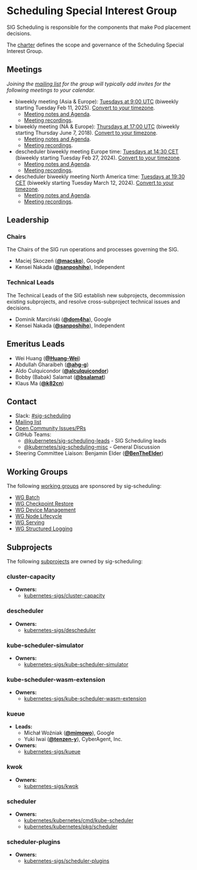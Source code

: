 <!---
This is an autogenerated file!

Please do not edit this file directly, but instead make changes to the
sigs.yaml file in the project root.

To understand how this file is generated, see https://git.k8s.io/community/generator/README.md
--->
# Scheduling Special Interest Group

SIG Scheduling is responsible for the components that make Pod placement decisions.

The [charter](charter.md) defines the scope and governance of the Scheduling Special Interest Group.

## Meetings
*Joining the [mailing list](https://groups.google.com/a/kubernetes.io/g/sig-scheduling) for the group will typically add invites for the following meetings to your calendar.*
* biweekly meeting (Asia & Europe): [Tuesdays at 9:00 UTC](https://zoom.us/j/841218129) (biweekly starting Tuesday Feb 11, 2025). [Convert to your timezone](http://www.thetimezoneconverter.com/?t=9%3A00&tz=UTC).
  * [Meeting notes and Agenda](https://docs.google.com/document/d/13mwye7nvrmV11q9_Eg77z-1w3X7Q1GTbslpml4J7F3A/edit).
  * [Meeting recordings](https://www.youtube.com/watch?v=PweKj6SU7UA&list=PL69nYSiGNLP2vwzcCOhxrL3JVBc-eaJWI).
* biweekly meeting (NA & Europe): [Thursdays at 17:00 UTC](https://zoom.us/j/841218129) (biweekly starting Thursday June 7, 2018). [Convert to your timezone](http://www.thetimezoneconverter.com/?t=17%3A00&tz=UTC).
  * [Meeting notes and Agenda](https://docs.google.com/document/d/13mwye7nvrmV11q9_Eg77z-1w3X7Q1GTbslpml4J7F3A/edit).
  * [Meeting recordings](https://www.youtube.com/watch?v=PweKj6SU7UA&list=PL69nYSiGNLP2vwzcCOhxrL3JVBc-eaJWI).
* descheduler biweekly meeting Europe time: [Tuesdays at 14:30 CET](https://zoom.us/j/841218129) (biweekly starting Tuesday Feb 27, 2024). [Convert to your timezone](http://www.thetimezoneconverter.com/?t=14%3A30&tz=CET).
  * [Meeting notes and Agenda](https://docs.google.com/document/d/1Ang5shAFxuylO2RXMFGO7uxSe-IX3Y3PxoKIn1yPIEQ).
  * [Meeting recordings](https://youtube.com/playlist?list=PLEafaZMk8MYYqoSncOkL8uutIcTsUQE_g).
* descheduler biweekly meeting North America time: [Tuesdays at 19:30 CET](https://zoom.us/j/841218129) (biweekly starting Tuesday March 12, 2024). [Convert to your timezone](http://www.thetimezoneconverter.com/?t=19%3A30&tz=CET).
  * [Meeting notes and Agenda](https://docs.google.com/document/d/1Ang5shAFxuylO2RXMFGO7uxSe-IX3Y3PxoKIn1yPIEQ).
  * [Meeting recordings](https://youtube.com/playlist?list=PLEafaZMk8MYYqoSncOkL8uutIcTsUQE_g).

## Leadership

### Chairs
The Chairs of the SIG run operations and processes governing the SIG.

* Maciej Skoczeń (**[@macsko](https://github.com/macsko)**), Google
* Kensei Nakada (**[@sanposhiho](https://github.com/sanposhiho)**), Independent

### Technical Leads
The Technical Leads of the SIG establish new subprojects, decommission existing
subprojects, and resolve cross-subproject technical issues and decisions.

* Dominik Marciński (**[@dom4ha](https://github.com/dom4ha)**), Google
* Kensei Nakada (**[@sanposhiho](https://github.com/sanposhiho)**), Independent

## Emeritus Leads

* Wei Huang (**[@Huang-Wei](https://github.com/Huang-Wei)**)
* Abdullah Gharaibeh (**[@ahg-g](https://github.com/ahg-g)**)
* Aldo Culquicondor (**[@alculquicondor](https://github.com/alculquicondor)**)
* Bobby (Babak) Salamat (**[@bsalamat](https://github.com/bsalamat)**)
* Klaus Ma (**[@k82cn](https://github.com/k82cn)**)

## Contact
- Slack: [#sig-scheduling](https://kubernetes.slack.com/messages/sig-scheduling)
- [Mailing list](https://groups.google.com/a/kubernetes.io/g/sig-scheduling)
- [Open Community Issues/PRs](https://github.com/kubernetes/community/labels/sig%2Fscheduling)
- GitHub Teams:
    - [@kubernetes/sig-scheduling-leads](https://github.com/orgs/kubernetes/teams/sig-scheduling-leads) - SIG Scheduling leads
    - [@kubernetes/sig-scheduling-misc](https://github.com/orgs/kubernetes/teams/sig-scheduling-misc) - General Discussion
- Steering Committee Liaison: Benjamin Elder (**[@BenTheElder](https://github.com/BenTheElder)**)

## Working Groups

The following [working groups][working-group-definition] are sponsored by sig-scheduling:
* [WG Batch](/wg-batch)
* [WG Checkpoint Restore](/wg-checkpoint-restore)
* [WG Device Management](/wg-device-management)
* [WG Node Lifecycle](/wg-node-lifecycle)
* [WG Serving](/wg-serving)
* [WG Structured Logging](/wg-structured-logging)


## Subprojects

The following [subprojects][subproject-definition] are owned by sig-scheduling:
### cluster-capacity
- **Owners:**
  - [kubernetes-sigs/cluster-capacity](https://github.com/kubernetes-sigs/cluster-capacity/blob/master/OWNERS)
### descheduler
- **Owners:**
  - [kubernetes-sigs/descheduler](https://github.com/kubernetes-sigs/descheduler/blob/master/OWNERS)
### kube-scheduler-simulator
- **Owners:**
  - [kubernetes-sigs/kube-scheduler-simulator](https://github.com/kubernetes-sigs/kube-scheduler-simulator/blob/master/OWNERS)
### kube-scheduler-wasm-extension
- **Owners:**
  - [kubernetes-sigs/kube-scheduler-wasm-extension](https://github.com/kubernetes-sigs/kube-scheduler-wasm-extension/blob/main/OWNERS)
### kueue
- **Leads:**
  - Michał Woźniak (**[@mimowo](https://github.com/mimowo)**), Google
  - Yuki Iwai (**[@tenzen-y](https://github.com/tenzen-y)**), CyberAgent, Inc.
- **Owners:**
  - [kubernetes-sigs/kueue](https://github.com/kubernetes-sigs/kueue/blob/main/OWNERS)
### kwok
- **Owners:**
  - [kubernetes-sigs/kwok](https://github.com/kubernetes-sigs/kwok/blob/main/OWNERS)
### scheduler
- **Owners:**
  - [kubernetes/kubernetes/cmd/kube-scheduler](https://github.com/kubernetes/kubernetes/blob/master/cmd/kube-scheduler/OWNERS)
  - [kubernetes/kubernetes/pkg/scheduler](https://github.com/kubernetes/kubernetes/blob/master/pkg/scheduler/OWNERS)
### scheduler-plugins
- **Owners:**
  - [kubernetes-sigs/scheduler-plugins](https://github.com/kubernetes-sigs/scheduler-plugins/blob/master/OWNERS)

[subproject-definition]: https://github.com/kubernetes/community/blob/master/governance.md#subprojects
[working-group-definition]: https://github.com/kubernetes/community/blob/master/governance.md#working-groups
<!-- BEGIN CUSTOM CONTENT -->

<!-- END CUSTOM CONTENT -->
